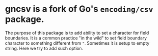 # gncsv is a fork of Go's `encoding/csv` package.

The purpose of this package is to add ability to set a character for field
boundaries. It is a common practice "in the wild" to set field boundary
character to something different from `"`. Sometimes it is setup
to empty string. Here we try to add such option. 
